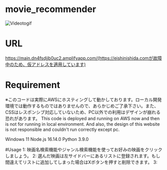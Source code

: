 # movie_recommender
![Videotogif](https://github.com/Chabuei/movie_recommender/assets/102859047/c7e3f397-1382-47cc-ae3e-b7a9a013feb7)

# URL
https://main.dn4fsdjjb0uc2.amplifyapp.com/(https://eishinishida.comが故障中のため、仮アドレスを適用しています)

# Requirement
※このコードは実際にAWSにホスティングして動かしております。ローカル開発環境では動作するものではありませんので、あらかじめご了承下さい。また、CSSはレスポンシブ対応していないため、PC以外での利用はデザインが崩れる恐れがあります。
This code is deployed and running on AWS now and then is not for running in local environment. And also, the design of this website is not responsible and couldn't run correctly except pc.

Windows 11
Node.js 16.14.0
Python 3.9.0

#Usage
1: 映画名検索機能やジャンル検索機能を使ってお好みの映画をクリックしましょう。
2: 選んだ映画は左サイドバーにあるリストに登録されます。もし間違えてリストに追加してしまった場合はXボタンを押すと削除できます。
3: 

